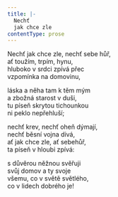 ```yaml
---
title: |-
  Nechť
  jak chce zle
contentType: prose
---
```


Nechť jak chce zle, nechť sebe hůř,  
ať toužím, trpím, hynu,  
hluboko v srdci zpívá přec  
vzpomínka na domovinu,

láska a něha tam k těm mým  
a zbožná starost v duši,  
tu píseň skrytou tichounkou  
ni peklo nepřehluší;

nechť krev, nechť oheň dýmají,  
nechť běsní vojna divá,  
ať jak chce zle, ať sebehůř,  
ta píseň v hloubi zpívá:

s důvěrou něžnou svěřuji  
svůj domov a ty svoje  
všemu, co v světě světlého,  
co v lidech dobrého je!
